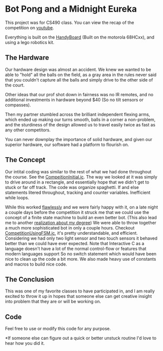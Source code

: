 Bot Pong and a Midnight Eureka
=======

This project was for CS490 class. You can view the recap of the competition on [youtube](http://example.net/).

Everything is built on the [HandyBoard](http://handyboard.com/hb/) (Built on the motorola 68HCxx), and using a lego robotics kit.

The Hardware
----------
Our hardware design was almost an accident. We knew we wanted to be able to "hold" all the balls on the field, as a gray area in the rules never said that you couldn't capture all the balls and simply drive to the other side of the court.

Other ideas that our prof shot down in fairness was no IR remotes, and no additional investments in hardware beyond $40 (So no tilt sensors or compasses).

Then my partner stumbled across the brilliant independent flexing arms, which ended up making our turns smooth, balls in a corner a non-problem, and the sturdiness of the design allowed us to travel easily twice as fast as any other competitors.

You can never downplay the importance of solid hardware, and given our superior hardware, our software had a platform to flourish on.


The Concept
----------
Our intital coding was similar to the rest of what we had done throughout the course. See the [CompeitionInitial.ic](https://github.com/shortjared/botpong/blob/master/competitionInitial.ic). The way we looked at it was simply to drive around in a rectangle, and essentially hope that we didn't get to stuck or far off track. The code was organize spaghetti. If and else statements litered throughout, tracking and counter variables. Inefficient while loops.

While this worked [flawlessly](www.youtube.com) and we were fairly happy with it, on a late night a couple days before the competition it struck me that we could use the concept of a finite state machine to build an even better bot. (This also lead me to another [realization about my degree](http://blog.jaredshort.com/post/37952932982/why-a-computer-science-degree-matters)) We were able to throw together a much more sophisticated bot in only a couple hours. Checkout [CompetitionUsingFSM.ic](https://github.com/shortjared/botpong/blob/master/CompetitionUsingFSM.ic), it's pretty understandable, and efficient. Considering we had only two light sensor and two touch sensors it behaved better than we could have ever expected. Note that Interactive C as a language doesn't have a lot of the normal control-flow or features that modern languages support So no switch statement which would have been nice to clean up the code a bit more. We also made heavy use of constants and macros to build nice code.

The Conclusion
------------
This was one of my favorite classes to have participated in, and I am really excited to throw it up in hopes that someone else can get creative insight into problem that they are or will be working on.



Code
------------
Feel free to use or modify this code for any purpose.

*If someone else can figure out a quick or better unstuck routine I'd love to hear how you did it.
